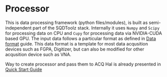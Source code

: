 # Processor

This is data processing framework (python files/modules), is built as semi-independent part of the SQDToolz stack. Internally it uses ```Numpy``` and ```Scipy``` for processing data on CPU and ```Cupy``` for processing data via NVIDIA-CUDA based GPU. The input data follows a particular format as defined in [Data format]() guide. This data format is a template for most data acqusition devices such as FGPA, Digitizer, but can also be modified for other acqusition device such as VNA.
   
Way to create processor and pass them to ACQ Hal is already presented in [Quick Start Guide](../quickstart.md#5creating-and-binding-processor)
